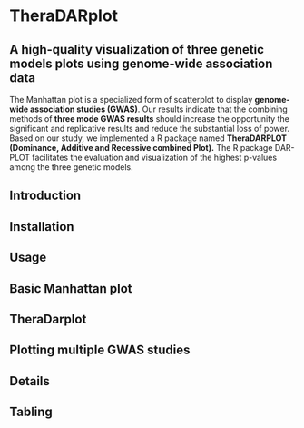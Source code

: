 # TheraDARplot 
## A high-quality visualization of three genetic models plots using genome-wide association data
The Manhattan plot is a specialized form of scatterplot to display **genome-wide association studies (GWAS)**. 
Our results indicate that the combining methods of **three mode GWAS results** should increase the opportunity 
the significant and replicative results and reduce the substantial loss of power. Based on our study, 
we implemented a R package named 
**TheraDARPLOT** **(Dominance, Additive and Recessive combined Plot).** 
The R package DAR-PLOT facilitates the evaluation and visualization of the highest p-values among the three genetic models.

## Introduction

## Installation
>>

## Usage

## Basic Manhattan plot

## TheraDarplot

## Plotting multiple GWAS studies

## Details

## Tabling
